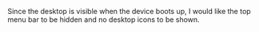 Since the desktop is visible when the device boots up, I would like the top menu bar to be hidden and no desktop icons to be shown.